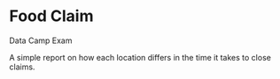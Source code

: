 # Food Claim
Data Camp Exam

A simple report on how each location differs in the time it takes to close claims.
